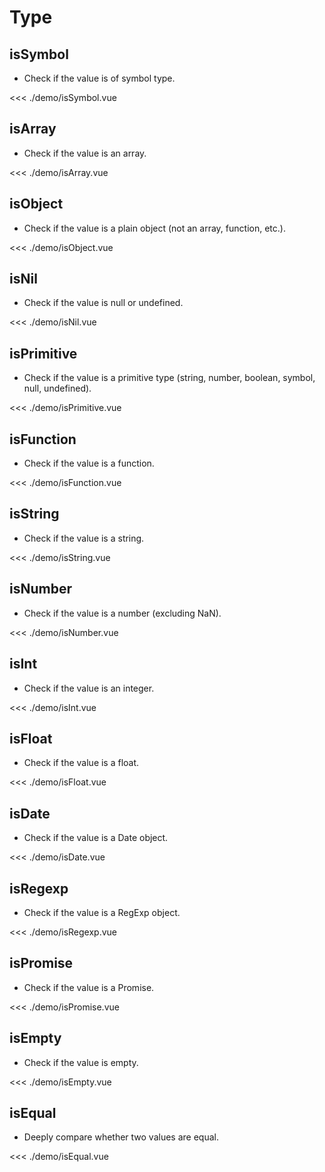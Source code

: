 # Type

<script setup lang="ts">
import IsSymbolDemo from './demo/isSymbol.vue'
import IsArrayDemo from './demo/isArray.vue'
import IsObjectDemo from './demo/isObject.vue'
import IsNilDemo from './demo/isNil.vue'
import IsPrimitiveDemo from './demo/isPrimitive.vue'
import IsFunctionDemo from './demo/isFunction.vue'
import IsStringDemo from './demo/isString.vue'
import IsNumberDemo from './demo/isNumber.vue'
import IsIntDemo from './demo/isInt.vue'
import IsFloatDemo from './demo/isFloat.vue'
import IsDateDemo from './demo/isDate.vue'
import IsRegexpDemo from './demo/isRegexp.vue'
import IsPromiseDemo from './demo/isPromise.vue'
import IsEmptyDemo from './demo/isEmpty.vue'
import IsEqualDemo from './demo/isEqual.vue'
</script>

## isSymbol

- Check if the value is of symbol type.

<IsSymbolDemo />

<<< ./demo/isSymbol.vue

## isArray

- Check if the value is an array.

<IsArrayDemo />

<<< ./demo/isArray.vue

## isObject

- Check if the value is a plain object (not an array, function, etc.).

<IsObjectDemo />

<<< ./demo/isObject.vue

## isNil

- Check if the value is null or undefined.

<IsNilDemo />

<<< ./demo/isNil.vue

## isPrimitive

- Check if the value is a primitive type (string, number, boolean, symbol, null, undefined).

<IsPrimitiveDemo />

<<< ./demo/isPrimitive.vue

## isFunction

- Check if the value is a function.

<IsFunctionDemo />

<<< ./demo/isFunction.vue

## isString

- Check if the value is a string.

<IsStringDemo />

<<< ./demo/isString.vue

## isNumber

- Check if the value is a number (excluding NaN).

<IsNumberDemo />

<<< ./demo/isNumber.vue

## isInt

- Check if the value is an integer.

<IsIntDemo />

<<< ./demo/isInt.vue

## isFloat

- Check if the value is a float.

<IsFloatDemo />

<<< ./demo/isFloat.vue

## isDate

- Check if the value is a Date object.

<IsDateDemo />

<<< ./demo/isDate.vue

## isRegexp

- Check if the value is a RegExp object.

<IsRegexpDemo />

<<< ./demo/isRegexp.vue

## isPromise

- Check if the value is a Promise.

<IsPromiseDemo />

<<< ./demo/isPromise.vue

## isEmpty

- Check if the value is empty.

<IsEmptyDemo />

<<< ./demo/isEmpty.vue

## isEqual

- Deeply compare whether two values are equal.

<IsEqualDemo />

<<< ./demo/isEqual.vue
